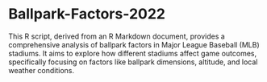 # Ballpark-Factors-2022
This R script, derived from an R Markdown document, provides a comprehensive analysis of ballpark factors in Major League Baseball (MLB) stadiums. It aims to explore how different stadiums affect game outcomes, specifically focusing on factors like ballpark dimensions, altitude, and local weather conditions.
